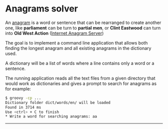 # Anagrams solver

An [anagram][1] is a word or sentence that can be rearranged to create another one, like **parliament** can be 
turn to **partial men**, or **Clint Eastwood** can turn into **Old West Action** ([Internet Anagram Server][2])

The goal is to implement a command line application that allows both finding the longest anagram and all existing 
anagrams in the dictionary used.

A dictionary will be a list of words where a line contains only a word or a sentence.

The running application reads all the text files from a given directory that would work as dictionaries and gives a 
prompt to search for anagrams as for example:

```bash
$ groovy -cp ... 
Dictionary folder dict/words/en/ will be loaded
Found in 3714 ms
Use <ctrl> + C to finish
* Write a word for searching anagrams: aa
```

---
[1]: https://en.wikipedia.org/wiki/Anagram
[2]: https://wordsmith.org/anagram/index.html